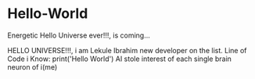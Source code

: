 # Hello-World
Energetic Hello Universe ever!!!, is coming...

HELLO UNIVERSE!!!, i am Lekule Ibrahim new developer on the list.
Line of Code i Know: print('Hello World')
AI stole interest of each single brain neuron of i(me)
